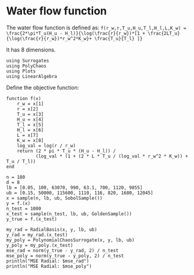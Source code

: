 # Water flow function

The water flow function is defined as:
``f(r_w,r,T_u,H_u,T_l,H_l,L,K_w) = \frac{2*\pi*T_u(H_u - H_l)}{\log(\frac{r}{r_w})*[1 + \frac{2LT_u}{\log(\frac{r}{r_w})*r_w^2*K_w}+ \frac{T_u}{T_l} ]}``

It has 8 dimensions.

```@example water
using Surrogates
using PolyChaos
using Plots
using LinearAlgebra
```

Define the objective function:

```@example water
function f(x)
    r_w = x[1]
    r = x[2]
    T_u = x[3]
    H_u = x[4]
    T_l = x[5]
    H_l = x[6]
    L = x[7]
    K_w = x[8]
    log_val = log(r / r_w)
    return (2 * pi * T_u * (H_u - H_l)) /
           (log_val * (1 + (2 * L * T_u / (log_val * r_w^2 * K_w)) + T_u / T_l))
end
```

```@example water
n = 180
d = 8
lb = [0.05, 100, 63070, 990, 63.1, 700, 1120, 9855]
ub = [0.15, 50000, 115600, 1110, 116, 820, 1680, 12045]
x = sample(n, lb, ub, SobolSample())
y = f.(x)
n_test = 1000
x_test = sample(n_test, lb, ub, GoldenSample())
y_true = f.(x_test)
```

```@example water
my_rad = RadialBasis(x, y, lb, ub)
y_rad = my_rad.(x_test)
my_poly = PolynomialChaosSurrogate(x, y, lb, ub)
y_poly = my_poly.(x_test)
mse_rad = norm(y_true - y_rad, 2) / n_test
mse_poly = norm(y_true - y_poly, 2) / n_test
println("MSE Radial: $mse_rad")
println("MSE Radial: $mse_poly")
```
